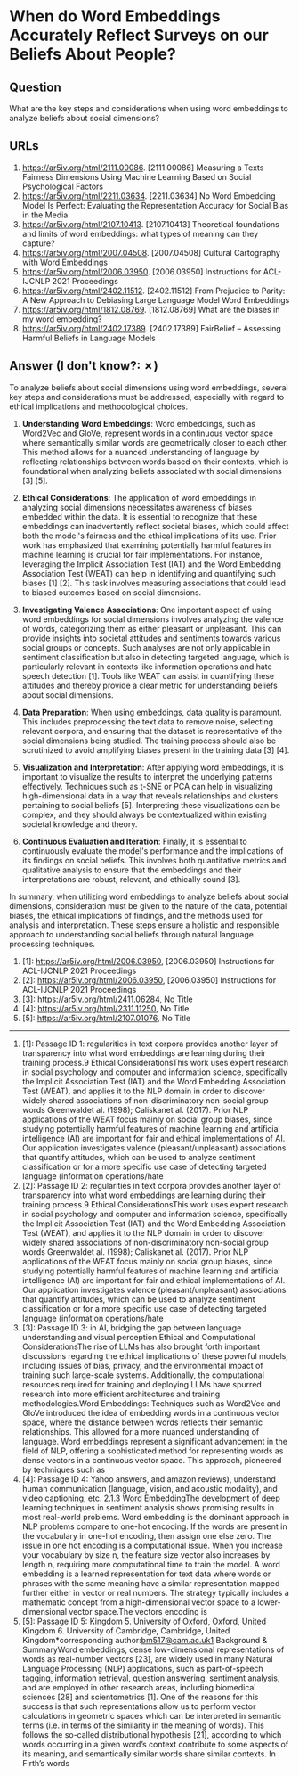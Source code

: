 # When do Word Embeddings Accurately Reflect Surveys on our Beliefs About People?

## Question

What are the key steps and considerations when using word embeddings to analyze beliefs about social dimensions?

## URLs

1. https://ar5iv.org/html/2111.00086. [2111.00086] Measuring a Texts Fairness Dimensions Using Machine Learning Based on Social Psychological Factors
2. https://ar5iv.org/html/2211.03634. [2211.03634] No Word Embedding Model Is Perfect: Evaluating the Representation Accuracy for Social Bias in the Media
3. https://ar5iv.org/html/2107.10413. [2107.10413] Theoretical foundations and limits of word embeddings: what types of meaning can they capture?
4. https://ar5iv.org/html/2007.04508. [2007.04508] Cultural Cartography with Word Embeddings
5. https://ar5iv.org/html/2006.03950. [2006.03950] Instructions for ACL-IJCNLP 2021 Proceedings
6. https://ar5iv.org/html/2402.11512. [2402.11512] From Prejudice to Parity: A New Approach to Debiasing Large Language Model Word Embeddings
7. https://ar5iv.org/html/1812.08769. [1812.08769] What are the biases in my word embedding?
8. https://ar5iv.org/html/2402.17389. [2402.17389] FairBelief – Assessing Harmful Beliefs in Language Models

## Answer (I don't know?: ✗)

To analyze beliefs about social dimensions using word embeddings, several key steps and considerations must be addressed, especially with regard to ethical implications and methodological choices.

1. **Understanding Word Embeddings**: Word embeddings, such as Word2Vec and GloVe, represent words in a continuous vector space where semantically similar words are geometrically closer to each other. This method allows for a nuanced understanding of language by reflecting relationships between words based on their contexts, which is foundational when analyzing beliefs associated with social dimensions [3] [5].

2. **Ethical Considerations**: The application of word embeddings in analyzing social dimensions necessitates awareness of biases embedded within the data. It is essential to recognize that these embeddings can inadvertently reflect societal biases, which could affect both the model's fairness and the ethical implications of its use. Prior work has emphasized that examining potentially harmful features in machine learning is crucial for fair implementations. For instance, leveraging the Implicit Association Test (IAT) and the Word Embedding Association Test (WEAT) can help in identifying and quantifying such biases [1] [2]. This task involves measuring associations that could lead to biased outcomes based on social dimensions.

3. **Investigating Valence Associations**: One important aspect of using word embeddings for social dimensions involves analyzing the valence of words, categorizing them as either pleasant or unpleasant. This can provide insights into societal attitudes and sentiments towards various social groups or concepts. Such analyses are not only applicable in sentiment classification but also in detecting targeted language, which is particularly relevant in contexts like information operations and hate speech detection [1]. Tools like WEAT can assist in quantifying these attitudes and thereby provide a clear metric for understanding beliefs about social dimensions.

4. **Data Preparation**: When using embeddings, data quality is paramount. This includes preprocessing the text data to remove noise, selecting relevant corpora, and ensuring that the dataset is representative of the social dimensions being studied. The training process should also be scrutinized to avoid amplifying biases present in the training data [3] [4].

5. **Visualization and Interpretation**: After applying word embeddings, it is important to visualize the results to interpret the underlying patterns effectively. Techniques such as t-SNE or PCA can help in visualizing high-dimensional data in a way that reveals relationships and clusters pertaining to social beliefs [5]. Interpreting these visualizations can be complex, and they should always be contextualized within existing societal knowledge and theory.

6. **Continuous Evaluation and Iteration**: Finally, it is essential to continuously evaluate the model's performance and the implications of its findings on social beliefs. This involves both quantitative metrics and qualitative analysis to ensure that the embeddings and their interpretations are robust, relevant, and ethically sound [3].

In summary, when utilizing word embeddings to analyze beliefs about social dimensions, consideration must be given to the nature of the data, potential biases, the ethical implications of findings, and the methods used for analysis and interpretation. These steps ensure a holistic and responsible approach to understanding social beliefs through natural language processing techniques.

1. [1]:  https://ar5iv.org/html/2006.03950, [2006.03950] Instructions for ACL-IJCNLP 2021 Proceedings
2. [2]:  https://ar5iv.org/html/2006.03950, [2006.03950] Instructions for ACL-IJCNLP 2021 Proceedings
3. [3]:  https://ar5iv.org/html/2411.06284, No Title
4. [4]:  https://ar5iv.org/html/2311.11250, No Title
5. [5]:  https://ar5iv.org/html/2107.01076, No Title
---
1. [1]:  Passage ID 1: regularities in text corpora provides another layer of transparency into what word embeddings are learning during their training process.9 Ethical ConsiderationsThis work uses expert research in social psychology and computer and information science, specifically the Implicit Association Test (IAT) and the Word Embedding Association Test (WEAT), and applies it to the NLP domain in order to discover widely shared associations of non-discriminatory non-social group words Greenwaldet al. (1998); Caliskanet al. (2017). Prior NLP applications of the WEAT focus mainly on social group biases, since studying potentially harmful features of machine learning and artificial intelligence (AI) are important for fair and ethical implementations of AI. Our application investigates valence (pleasant/unpleasant) associations that quantify attitudes, which can be used to analyze sentiment classification or for a more specific use case of detecting targeted language (information operations/hate
2. [2]:  Passage ID 2: regularities in text corpora provides another layer of transparency into what word embeddings are learning during their training process.9 Ethical ConsiderationsThis work uses expert research in social psychology and computer and information science, specifically the Implicit Association Test (IAT) and the Word Embedding Association Test (WEAT), and applies it to the NLP domain in order to discover widely shared associations of non-discriminatory non-social group words Greenwaldet al. (1998); Caliskanet al. (2017). Prior NLP applications of the WEAT focus mainly on social group biases, since studying potentially harmful features of machine learning and artificial intelligence (AI) are important for fair and ethical implementations of AI. Our application investigates valence (pleasant/unpleasant) associations that quantify attitudes, which can be used to analyze sentiment classification or for a more specific use case of detecting targeted language (information operations/hate
3. [3]:  Passage ID 3: in AI, bridging the gap between language understanding and visual perception.Ethical and Computational ConsiderationsThe rise of LLMs has also brought forth important discussions regarding the ethical implications of these powerful models, including issues of bias, privacy, and the environmental impact of training such large-scale systems. Additionally, the computational resources required for training and deploying LLMs have spurred research into more efficient architectures and training methodologies.Word Embeddings: Techniques such as Word2Vec and GloVe introduced the idea of embedding words in a continuous vector space, where the distance between words reflects their semantic relationships. This allowed for a more nuanced understanding of language. Word embeddings represent a significant advancement in the field of NLP, offering a sophisticated method for representing words as dense vectors in a continuous vector space. This approach, pioneered by techniques such as
4. [4]:  Passage ID 4: Yahoo answers, and amazon reviews), understand human communication (language, vision, and acoustic modality), and video captioning, etc. 2.1.3 Word EmbeddingThe development of deep learning techniques in sentiment analysis shows promising results in most real-world problems. Word embedding is the dominant approach in NLP problems compare to one-hot encoding. If the words are present in the vocabulary in one-hot encoding, then assign one else zero. The issue in one hot encoding is a computational issue. When you increase your vocabulary by size n, the feature size vector also increases by length n, requiring more computational time to train the model. A word embedding is a learned representation for text data where words or phrases with the same meaning have a similar representation mapped further either in vector or real numbers. The strategy typically includes a mathematic concept from a high-dimensional vector space to a lower-dimensional vector space.The vectors encoding is
5. [5]:  Passage ID 5: Kingdom 5. University of Oxford, Oxford, United Kingdom 6. University of Cambridge, Cambridge, United Kingdom*corresponding author:bm517@cam.ac.uk1 Background & SummaryWord embeddings, dense low-dimensional representations of words as real-number vectors [23], are widely used in many Natural Language Processing (NLP) applications, such as part-of-speech tagging, information retrieval, question answering, sentiment analysis, and are employed in other research areas, including biomedical sciences [28] and scientometrics [1]. One of the reasons for this success is that such representations allow us to perform vector calculations in geometric spaces which can be interpreted in semantic terms (i.e. in terms of the similarity in the meaning of words). This follows the so-called distributional hypothesis [21], according to which words occurring in a given word’s context contribute to some aspects of its meaning, and semantically similar words share similar contexts. In Firth’s words